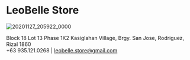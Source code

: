 # LeoBelle Store

![20201127_205922_0000](https://user-images.githubusercontent.com/67100012/112577051-8f5feb80-8e2e-11eb-9b78-aa27b936c95d.png) <br/>

Block 18 Lot 13 Phase 1K2 Kasiglahan Village, Brgy. San Jose, Rodriguez, Rizal 1860 <br/>
+63 935.121.0268 | leobelle.store@gmail.com <br/>

